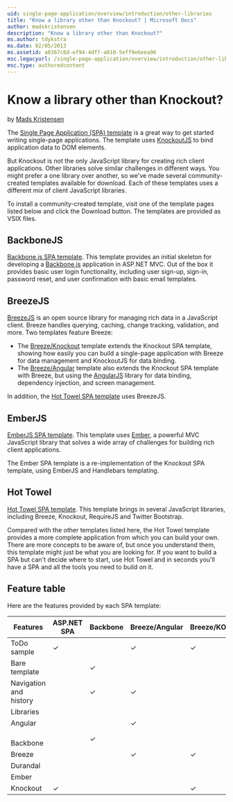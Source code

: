 ```yaml
---
uid: single-page-application/overview/introduction/other-libraries
title: "Know a library other than Knockout? | Microsoft Docs"
author: madskristensen
description: "Know a library other than Knockout?"
ms.author: tdykstra
ms.date: 02/05/2013
ms.assetid: a8367c6d-ef94-4dff-a010-5eff9e6eea96
msc.legacyurl: /single-page-application/overview/introduction/other-libraries
msc.type: authoredcontent
---
```

# Know a library other than Knockout?

by [Mads Kristensen](https://github.com/madskristensen)

The [Single Page Application (SPA) template](knockoutjs-template.md) is a great way to get started writing single-page applications. The template uses [KnockoutJS](http://knockoutjs.com/) to bind application data to DOM elements.

But Knockout is not the only JavaScript library for creating rich client applications. Other libraries solve similar challenges in different ways. You might prefer a one library over another, so we've made several community-created templates available for download. Each of these templates uses a different mix of client JavaScript libraries.

To install a community-created template, visit one of the template pages listed below and click the Download button. The templates are provided as VSIX files.

## BackboneJS

[Backbone.js SPA template](../templates/backbonejs-template.md). This template provides an initial skeleton for developing a [Backbone.js](http://backbonejs.org/) application in ASP.NET MVC. Out of the box it provides basic user login functionality, including user sign-up, sign-in, password reset, and user confirmation with basic email templates.

## BreezeJS

[BreezeJS](https://www.getbreezenow.com/) is an open source library for managing rich data in a JavaScript client. Breeze handles querying, caching, change tracking, validation, and more. Two templates feature Breeze:

- The [Breeze/Knockout](../templates/breezeknockout-template.md) template extends the Knockout SPA template, showing how easily you can build a single-page application with Breeze for data management and KnockoutJS for data binding.
- The [Breeze/Angular](../templates/breezeangular-template.md) template also extends the Knockout SPA template with Breeze, but using the [AngularJS](http://angularjs.org) library for data binding, dependency injection, and screen management.

In addition, the [Hot Towel SPA template](../templates/hottowel-template.md) uses BreezeJS.

## EmberJS

[EmberJS SPA template](../templates/emberjs-template.md). This template uses [Ember](http://emberjs.com/), a powerful MVC JavaScript library that solves a wide array of challenges for building rich client applications.

The Ember SPA template is a re-implementation of the Knockout SPA template, using EmberJS and Handlebars templating.

## Hot Towel

[Hot Towel SPA template](../templates/hottowel-template.md). This template brings in several JavaScript libraries, including Breeze, Knockout, RequireJS and Twitter Bootstrap.

Compared with the other templates listed here, the Hot Towel template provides a more complete application from which you can build your own. There are more concepts to be aware of, but once you understand them, this template might just be what you are looking for. If you want to build a SPA but can't decide where to start, use Hot Towel and in seconds you'll have a SPA and all the tools you need to build on it.

## Feature table

Here are the features provided by each SPA template:

|   Features       | ASP.NET SPA | Backbone | Breeze/Angular | Breeze/KO |  Ember   | Hot Towel |
|------------------------|-------------|----------|----------------|-----------|----------|-----------|
|      ToDo sample       |  &#10003;   |          |    &#10003;    | &#10003;  | &#10003; |           |
|     Bare template      |             | &#10003; |                |           |          | &#10003;  |
| Navigation and history |             | &#10003; |    &#10003;    |           | &#10003; | &#10003;  |
|        Libraries       |             |          |                |           |          |           |
|        Angular         |             |          |    &#10003;    |           |          |           |
|    &#8195;Backbone     |             | &#10003; |                |           |          |           |
|         Breeze         |             |          |    &#10003;    | &#10003;  |          | &#10003;  |
|        Durandal        |             |          |                |           |          | &#10003;  |
|         Ember          |             |          |                |           | &#10003; |           |
|        Knockout        |  &#10003;   |          |                | &#10003;  |          | &#10003;  |

